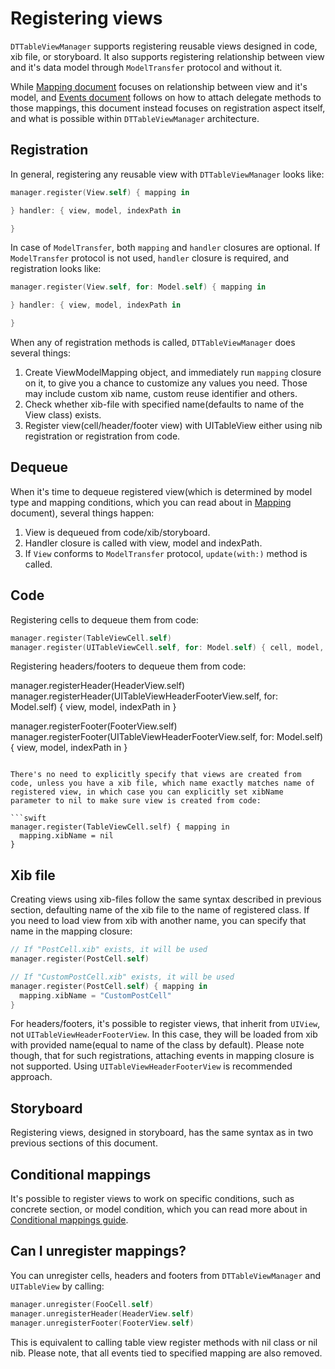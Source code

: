 # Registering views

`DTTableViewManager` supports registering reusable views designed in code, xib file, or storyboard. It also supports registering relationship between view and it's data model through `ModelTransfer` protocol and without it.

While [Mapping document](Mapping.md) focuses on relationship between view and it's model, and [Events document](Events.md) follows on how to attach delegate methods to those mappings, this document instead focuses on registration aspect itself, and what is possible within `DTTableViewManager` architecture.

## Registration

In general, registering any reusable view with `DTTableViewManager` looks like:

```swift
manager.register(View.self) { mapping in

} handler: { view, model, indexPath in

}
```

In case of `ModelTransfer`, both `mapping` and `handler` closures are optional. If `ModelTransfer` protocol is not used, `handler` closure is required, and registration looks like:

```swift
manager.register(View.self, for: Model.self) { mapping in

} handler: { view, model, indexPath in

}
```

When any of registration methods is called, `DTTableViewManager` does several things:

1. Create ViewModelMapping object, and immediately run `mapping` closure on it, to give you a chance to customize any values you need. Those may include custom xib name, custom reuse identifier and others.
2. Check whether xib-file with specified name(defaults to name of the View class) exists.
3. Register view(cell/header/footer view) with UITableView either using nib registration or registration from code.

## Dequeue

When it's time to dequeue registered view(which is determined by model type and mapping conditions, which you can read about in [Mapping](Mapping.md) document), several things happen:

1. View is dequeued from code/xib/storyboard.
2. Handler closure is called with view, model and indexPath.
3. If `View` conforms to `ModelTransfer` protocol, `update(with:)` method is called.

## Code

Registering cells to dequeue them from code:

```swift
manager.register(TableViewCell.self)
manager.register(UITableViewCell.self, for: Model.self) { cell, model, indexPath in }
```

Registering headers/footers to dequeue them from code:

manager.registerHeader(HeaderView.self)
manager.registerHeader(UITableViewHeaderFooterView.self, for: Model.self) { view, model, indexPath in }

manager.registerFooter(FooterView.self)
manager.registerFooter(UITableViewHeaderFooterView.self, for: Model.self) { view, model, indexPath in }
```

There's no need to explicitly specify that views are created from code, unless you have a xib file, which name exactly matches name of registered view, in which case you can explicitly set xibName parameter to nil to make sure view is created from code:

```swift
manager.register(TableViewCell.self) { mapping in
  mapping.xibName = nil
}
```

## Xib file

Creating views using xib-files follow the same syntax described in previous section, defaulting name of the xib file to the name of registered class. If you need to load view from xib with another name, you can specify that name in the mapping closure:

```swift
// If "PostCell.xib" exists, it will be used
manager.register(PostCell.self)

// If "CustomPostCell.xib" exists, it will be used
manager.register(PostCell.self) { mapping in
  mapping.xibName = "CustomPostCell"
}
```

For headers/footers, it's possible to register views, that inherit from `UIView`, not `UITableViewHeaderFooterView`. In this case, they will be loaded from xib with provided name(equal to name of the class by default). Please note though, that for such registrations, attaching events in mapping closure is not supported. Using `UITableViewHeaderFooterView` is recommended approach.

## Storyboard

Registering views, designed in storyboard, has the same syntax as in two previous sections of this document.

## Conditional mappings

It's possible to register views to work on specific conditions, such as concrete section, or model condition, which you can read more about in [Conditional mappings guide](Conditional%20mappings.md).

## Can I unregister mappings?

You can unregister cells, headers and footers from `DTTableViewManager` and `UITableView` by calling:

```swift
manager.unregister(FooCell.self)
manager.unregisterHeader(HeaderView.self)
manager.unregisterFooter(FooterView.self)
```

This is equivalent to calling table view register methods with nil class or nil nib. Please note, that all events tied to specified mapping are also removed.
